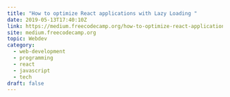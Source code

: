 ```yaml
---
title: "How to optimize React applications with Lazy Loading "
date: 2019-05-13T17:40:10Z
link: https://medium.freecodecamp.org/how-to-optimize-react-applications-with-lazy-loading-232183e02768?source=rss----336d898217ee---4&utm_medium=RSS&utm_source=hune
site: medium.freecodecamp.org
topic: Webdev
category:
  - web-development
  - programming
  - react
  - javascript
  - tech
draft: false
---
```

